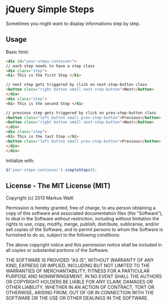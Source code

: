 # jQuery Simple Steps

Sometimes you might want to display informations step by step.

Usage
-----
Basic html:
```html
<div id="your-steps-container">
// each step needs to have a step class
<div class="step">
<h1> This is the first Step </h1>

// next step gets triggered by click on next-step-button class
<button class="right button small next-step-button">Next</button>
</div>
<div class="step">
<h1> This is the second Step </h1>

// previous step gets triggered by click on prev-step-button class
<button class="left button small prev-step-button">Previous</button>
<button class="right button small next-step-button">Next</button>
</div>
<div class="step">
<h1> This is the last Step </h1>
<button class="left button small prev-step-button">Previous</button>
</div>
</div>
```

Initialize with:
```javascript
$('your-steps-container').simpleSteps();
```

License - The MIT License (MIT)
-------------------------------

  Copyright (c) 2013 Markus Waitl

  Permission is hereby granted, free of charge, to any person obtaining a copy of this software and associated documentation files (the "Software"), to deal in the Software without restriction, including without limitation the rights to use, copy, modify, merge, publish, distribute, sublicense, and/or sell copies of the Software, and to permit persons to whom the Software is furnished to do so, subject to the following conditions:

  The above copyright notice and this permission notice shall be included in all copies or substantial portions of the Software.

  THE SOFTWARE IS PROVIDED "AS IS", WITHOUT WARRANTY OF ANY KIND, EXPRESS OR IMPLIED, INCLUDING BUT NOT LIMITED TO THE WARRANTIES OF MERCHANTABILITY, FITNESS FOR A PARTICULAR PURPOSE AND NONINFRINGEMENT. IN NO EVENT SHALL THE AUTHORS OR COPYRIGHT HOLDERS BE LIABLE FOR ANY CLAIM, DAMAGES OR OTHER LIABILITY, WHETHER IN AN ACTION OF CONTRACT, TORT OR OTHERWISE, ARISING FROM, OUT OF OR IN CONNECTION WITH THE SOFTWARE OR THE USE OR OTHER DEALINGS IN THE SOFTWARE.
